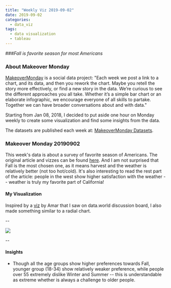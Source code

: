 ```yaml
---
title: "Weekly Viz 2019-09-02"
date: 2019-09-02
categories:
  - data_viz
tags:
  - data visualization
  - tableau
---
```


###*Fall is favorite season for most Americans*


### About Makeover Monday

[MakeoverMonday](http://www.makeovermonday.co.uk/) is a social data project:
"Each week we post a link to a chart, and its data, and then you rework the chart.
Maybe you retell the story more effectively, or find a new story in the data.
We’re curious to see the different approaches you all take. Whether it’s a simple bar chart or an elaborate infographic, we encourage everyone of all skills to partake.
Together we can have broader conversations about and with data."

Starting from Jan 08, 2018, I decided to put aside one hour on Monday weekly to create some visualization and find some insights from the data.

The datasets are published each week at: [MakeoverMonday Datasets](http://www.makeovermonday.co.uk/data/).

### Makeover Monday 20190902

This week's data is about a survey of favorite season of Americans. The original article and vizzes can be found [here](https://today.yougov.com/topics/lifestyle/articles-reports/2013/06/10/fall-favorite-season-most-americans-33-heartland-l). And I am not surprised that Fall is the most chosen one, as it means harvest and the weather is relatively better (not too hot/cold). It's also interesting to read the rest part of the article: people in the west show higher satisfaction with the weather -- weather is truly my favorite part of California!  

#### My Visualization

Inspired by a [viz](https://public.tableau.com/profile/amarsingh#!/vizhome/FavouriteSeasonforAmericansMM2019W36/FavouriteSeasonforAmericansMM2019W36) by Amar that I saw on data.world discussion board, I also made something similar to a radial chart.    

--  
<div class='tableauPlaceholder' id='viz1567460062164' style='position: relative'>
<noscript><a href='#'>
  <img alt=' ' src='https:&#47;&#47;public.tableau.com&#47;static&#47;images&#47;Ma&#47;MakeOverMonday20190902&#47;FavoriteSeason&#47;1_rss.png' style='border: none' />
</a></noscript>
<object class='tableauViz'  style='display:none;'>
  <param name='host_url' value='https%3A%2F%2Fpublic.tableau.com%2F' /> 
  <param name='embed_code_version' value='3' />
  <param name='site_root' value='' />
  <param name='name' value='MakeOverMonday20190902&#47;FavoriteSeason' />
  <param name='tabs' value='no' />
  <param name='toolbar' value='yes' />
  <param name='static_image' value='https:&#47;&#47;public.tableau.com&#47;static&#47;images&#47;Ma&#47;MakeOverMonday20190902&#47;FavoriteSeason&#47;1.png' />
  <param name='animate_transition' value='yes' />
  <param name='display_static_image' value='yes' />
  <param name='display_spinner' value='yes' />
  <param name='display_overlay' value='yes' />
  <param name='display_count' value='yes' />
</object></div>             
<script type='text/javascript'>               
  var divElement = document.getElementById('viz1567460062164');       
  var vizElement = divElement.getElementsByTagName('object')[0];           
  if ( divElement.offsetWidth > 800 ) { vizElement.style.width='800px';vizElement.style.height='527px';} else if ( divElement.offsetWidth > 500 ) { vizElement.style.width='800px';vizElement.style.height='527px';} else { vizElement.style.width='100%';vizElement.style.height='1327px';}    
  var scriptElement = document.createElement('script');      
  scriptElement.src = 'https://public.tableau.com/javascripts/api/viz_v1.js';      
  vizElement.parentNode.insertBefore(scriptElement, vizElement);             
</script>
  
--  

#### Insights
* Though all the age groups show higher preferences towards Fall, younger group (18-34) show relatively weaker preference, while people over 55 extremely dislike Winter and Summer -- this is understandable as extreme whether is always a challenge to older people.  

